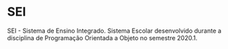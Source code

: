 # SEI
SEI - Sistema de Ensino Integrado. Sistema Escolar desenvolvido durante a disciplina de Programação Orientada a Objeto no semestre 2020.1.
